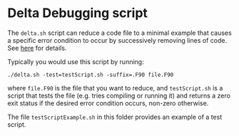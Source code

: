 # Delta Debugging script

The `delta.sh` script can reduce a code file to a minimal example that causes a specific error condition to occur by successively removing lines of code. See [here](https://github.com/dsw/delta) for details.

Typically you would use this script by running:
```
./delta.sh -test=testScript.sh -suffix=.F90 file.F90
```
where `file.F90` is the file that you want to reduce, and `testScript.sh` is a script that tests the file (e.g. tries compiling or running it) and returns a zero exit status if the desired error condition occurs, non-zero otherwise.

The file `testScriptExample.sh` in this folder provides an example of a test script.
